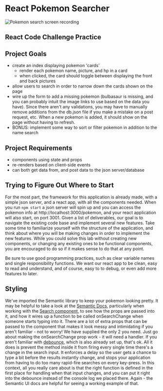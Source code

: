# React Pokemon Searcher

![Pokemon search screen recording](./pokemon.gif)

## React Code Challenge Practice

## Project Goals

- create an index displaying pokemon 'cards'
  - render each pokemon name, picture, and hp in a card
  - when clicked, the card should toggle between displaying the front and back pictures
- allow users to search in order to narrow down the cards shown on the page
- wire up the form to add a missing pokemon (bulbasaur is missing, and you can probably intuit the image links to use based on the data you have). Since there aren't any validations, you may have to manually remove additions from the db.json file if you make a mistake on a post request, etc. When a new pokemon is added, it should show on the page without having to refresh.
- BONUS: implement some way to sort or filter pokemon in addition to the name search

## Project Requirements

- components using state and props
- re-renders based on client-side events
- can both get data from, and post data to the json server/database

## Trying to Figure Out Where to Start

For the most part, the framework for this application is already made, with a
simple json server, and a react app, with all the components needed. When you
run `npm start` a json server will spin up and you can access the pokemon info
at http://localhost:3000/pokemon, and your react application will also start,
on port 3001. Given a list of deliverables, our goal is to navigate the
existing code base and implement several new features. Take some time to
familiarize yourself with the structure of the application, and think about
where you will be making changes in order to implement the new features. While
you could solve this lab without creating new components, or changing any
existing ones to be functional components, you are encouraged to do so if it
makes sense to do that at any point.

Be sure to use good programming practices, such as clear variable names and
single responsibility functions. We want our react app to be clean, easy to
read and understand, and of course, easy to to debug, or even add more
features to later.

## Styling

We've imported the Semantic library to keep your pokemon looking pretty. It may
be helpful to take a look at the [Semantic Docs][], particularly when working
with the [Search component][], to see how the props are passed into it, and how
it wires up a function to be called onSearchChange when someone starts typing
into it. There are a lot of extra props that can be passed to the component that
makes it look messy and intimidating if you aren't familiar - not to worry! We
have supplied the only 2 you need. Just go about making the onSearchChange prop
work - it will need a handler. If you aren't familiar with [debounce][], which
is also already set up, that's ok. All it does is prevent the method inside it
from firing every single time there's a change in the search input. It enforces
a delay so the user gets a chance to type a bit before the results instantly
change, and stops your application from having to do too many rapid-fire
searches on every key-press. In this context, all you really care about is that
the right function is defined in the first place for handling when that input
changes, and you can put it right into the debounce instead of the console log
we placed there. Again - the Semantic UI docs are helpful for seeing a working
example of that.

[Semantic Docs]: https://react.semantic-ui.com
[Search component]: https://react.semantic-ui.com/modules/search/
[debounce]: https://lodash.com/docs#debounce
